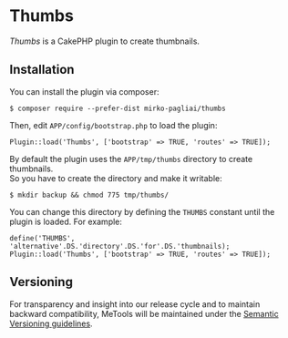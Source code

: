 # Thumbs
*Thumbs* is a CakePHP plugin to create thumbnails.

## Installation
You can install the plugin via composer:

    $ composer require --prefer-dist mirko-pagliai/thumbs
    
Then, edit `APP/config/bootstrap.php` to load the plugin:

    Plugin::load('Thumbs', ['bootstrap' => TRUE, 'routes' => TRUE]);
    
By default the plugin uses the `APP/tmp/thumbs` directory to create thumbnails.  
So you have to create the directory and make it writable:

    $ mkdir backup && chmod 775 tmp/thumbs/

You can change this directory by defining the `THUMBS` constant until the plugin is loaded. For example:

    define('THUMBS', 'alternative'.DS.'directory'.DS.'for'.DS.'thumbnails);
    Plugin::load('Thumbs', ['bootstrap' => TRUE, 'routes' => TRUE]);

## Versioning
For transparency and insight into our release cycle and to maintain backward compatibility, 
MeTools will be maintained under the [Semantic Versioning guidelines](http://semver.org).
